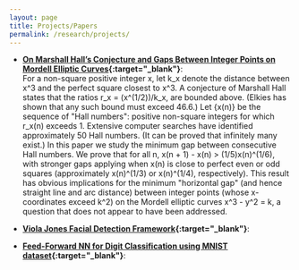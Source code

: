 ```yaml
---
layout: page
title: Projects/Papers
permalink: /research/projects/
---
```

- **[On Marshall Hall’s Conjecture and Gaps Between Integer Points on Mordell Elliptic Curves](https://arxiv.org/pdf/1410.0078.pdf){:target="_blank"}**: <br>
For a non-square positive integer x, let k_x denote the distance between x^3 and the perfect square closest to x^3. A conjecture of Marshall Hall states that the ratios r_x = (x^(1/2))/k_x, are bounded above. (Elkies has shown that any such bound must exceed 46.6.) Let {x(n)} be the sequence of "Hall numbers": positive non-square integers for which r_x(n) exceeds 1. Extensive computer searches have identified approximately 50 Hall numbers. (It can be proved that infinitely many exist.) In this paper we study the minimum gap between consecutive Hall numbers. We prove that for all n, x(n + 1) - x(n) > (1/5)x(n)^(1/6), with stronger gaps applying when x(n) is close to perfect even or odd squares (approximately x(n)^(1/3) or x(n)^(1/4), respectively). This result has obvious implications for the minimum "horizontal gap" (and hence straight line and arc distance) between integer points (whose x-coordinates exceed k^2) on the Mordell elliptic curves x^3 - y^2 = k, a question that does not appear to have been addressed. <br>


- **[Viola Jones Facial Detection Framework](https://github.com/rydmel/Viola-Jones){:target="_blank"}**: <br>


- **[Feed-Forward NN for Digit Classification using MNIST dataset](https://github.com/rydmel/Feed-Forward-NN-for-Digit-Classification-MNIST-){:target="_blank"}**: <br>


